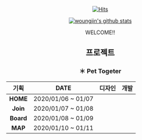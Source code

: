 

<div align=center>
  
[![Hits](https://hits.seeyoufarm.com/api/count/incr/badge.svg?url=https%3A%2F%2Fgithub.com%2Fwoungjin&count_bg=%2379C83D&title_bg=%23555555&icon=&icon_color=%23E7E7E7&title=hits&edge_flat=false)](https://hits.seeyoufarm.com)
 
[![woungjin's github stats](https://github-readme-stats.vercel.app/api?username=woungjin)](https://github.com/anuraghazra/github-readme-stats)
<p> WELCOME!! </p>

<h2> 프로젝트 </h2>
<h3> ＊ Pet Togeter </h3>

| **기획** | **DATE** |  **디자인**  | **개발** |
|:---:|:---:|:---:|:---:|
|  **HOME** |  2020/01/06 ~ 01/07 |   |   | 
|  **Join** | 2020/01/07 ~ 01/08 |  |   |   
| **Board**  |  2020/01/08 ~ 01/09 |  |   | 
| **MAP**  |  2020/01/10 ~ 01/11 |   |   |  
